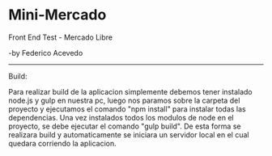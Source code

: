 # Mini-Mercado
Front End Test - Mercado Libre

-by Federico Acevedo

-------------------------------------------------------------------------------------------------------------------------------------------------

Build:

Para realizar build de la aplicacion simplemente debemos tener instalado node.js y gulp en nuestra pc, luego nos paramos sobre
la carpeta del proyecto y ejecutamos el comando  "npm install" para instalar todas las dependencias.
Una vez instalados todos los modulos de node en el proyecto, se debe ejecutar el comando "gulp build". De esta forma se realizara
build y automaticamente se iniciara un servidor local en el cual quedara corriendo la aplicacion.

